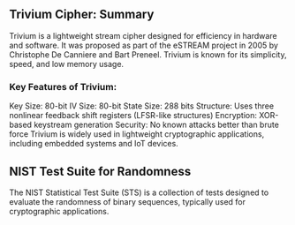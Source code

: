 ## Trivium Cipher: Summary
Trivium is a lightweight stream cipher designed for efficiency in hardware and software. It was proposed as part of the eSTREAM project in 2005 by Christophe De Canniere and Bart Preneel. Trivium is known for its simplicity, speed, and low memory usage.

### Key Features of Trivium:

Key Size: 80-bit
IV Size: 80-bit
State Size: 288 bits
Structure: Uses three nonlinear feedback shift registers (LFSR-like structures)
Encryption: XOR-based keystream generation
Security: No known attacks better than brute force
Trivium is widely used in lightweight cryptographic applications, including embedded systems and IoT devices.

## NIST Test Suite for Randomness
The NIST Statistical Test Suite (STS) is a collection of tests designed to evaluate the randomness of binary sequences, typically used for cryptographic applications.
